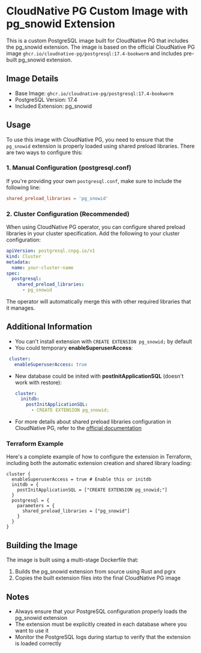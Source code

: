 # CloudNative PG Custom Image with pg_snowid Extension

This is a custom PostgreSQL image built for CloudNative PG that includes the pg_snowid extension. The image is based on the official CloudNative PG image `ghcr.io/cloudnative-pg/postgresql:17.4-bookworm` and includes pre-built pg_snowid extension.

## Image Details

- Base Image: `ghcr.io/cloudnative-pg/postgresql:17.4-bookworm`
- PostgreSQL Version: 17.4
- Included Extension: pg_snowid

## Usage

To use this image with CloudNative PG, you need to ensure that the `pg_snowid` extension is properly loaded using shared preload libraries. There are two ways to configure this:

### 1. Manual Configuration (postgresql.conf)

If you're providing your own `postgresql.conf`, make sure to include the following line:

```conf
shared_preload_libraries = 'pg_snowid'
```

### 2. Cluster Configuration (Recommended)

When using CloudNative PG operator, you can configure shared preload libraries in your cluster specification. Add the following to your cluster configuration:

```yaml
apiVersion: postgresql.cnpg.io/v1
kind: Cluster
metadata:
  name: your-cluster-name
spec:
  postgresql:
    shared_preload_libraries:
      - pg_snowid
```

The operator will automatically merge this with other required libraries that it manages.

## Additional Information
- You can't install extension with `CREATE EXTENSION pg_snowid;` by default
- You could temporary **enableSuperuserAccess**:
 ```yaml
  cluster:
    enableSuperuserAccess: true
  ```
- New database could be inited with **postInitApplicationSQL** (doesn't work with restore):
  ```yaml
  cluster:
    initdb:
      postInitApplicationSQL:
        - CREATE EXTENSION pg_snowid;
  ```
- For more details about shared preload libraries configuration in CloudNative PG, refer to the [official documentation](https://cloudnative-pg.io/documentation/1.17/postgresql_conf/#shared-preload-libraries)

### Terraform Example

Here's a complete example of how to configure the extension in Terraform, including both the automatic extension creation and shared library loading:

```hcl
cluster {
  enableSuperuserAccess = true # Enable this or initdb
  initdb = {
    postInitApplicationSQL = ["CREATE EXTENSION pg_snowid;"]
  }
  postgresql = {
    parameters = {
      shared_preload_libraries = ["pg_snowid"]
    }
  }
}
```

## Building the Image

The image is built using a multi-stage Dockerfile that:
1. Builds the pg_snowid extension from source using Rust and pgrx
2. Copies the built extension files into the final CloudNative PG image

## Notes

- Always ensure that your PostgreSQL configuration properly loads the pg_snowid extension
- The extension must be explicitly created in each database where you want to use it
- Monitor the PostgreSQL logs during startup to verify that the extension is loaded correctly
